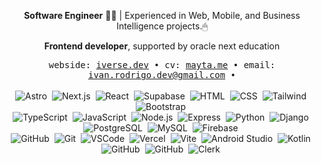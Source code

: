 
<p align="center"><strong>Software Engineer</strong> 👨‍💻 | Experienced in Web, Mobile, and Business Intelligence projects.🖱</p>
<p align="center"><strong>Frontend developer</strong>, supported by oracle next education</p>
<div align="center">
    <samp>
    webside: <a href="https://iverse.dev" target="_blank">iverse.dev</a> •
    cv: <a href="https://mayta.me" target="_blank">mayta.me</a> •
    email: <a href="mailto:ivan.rodrigo.dev@gmail.com">ivan.rodrigo.dev@gmail.com</a> •
    <samp/>
</div>
<br/>
<div align="center">
    <img src="https://img.shields.io/badge/-Astro-000?&logo=Astro" alt="Astro"/>&nbsp;
    <img src="https://img.shields.io/badge/-Next.js-000?&logo=next.js" alt="Next.js"/>&nbsp;
    <img src="https://img.shields.io/badge/-React-000?&logo=React" alt="React"/>&nbsp;
    <img src="https://img.shields.io/badge/-Supabase-000?&logo=Supabase" alt="Supabase"/>&nbsp;
    <img src="https://img.shields.io/badge/-HTML-000?&logo=html5" alt="HTML"/>&nbsp;
    <img src="https://img.shields.io/badge/-CSS-000?&logo=CSS3&logoColor=1572B6" alt="CSS"/>&nbsp;
    <img src="https://img.shields.io/badge/-Tailwind-000?&logo=TailwindCss" alt="Tailwind"/>&nbsp;
    <img src="https://img.shields.io/badge/-Bootstrap-000?&logo=Bootstrap" alt="Bootstrap"/>&nbsp;
</div>

<div align="center">
    <img src="https://img.shields.io/badge/-TypeScript-000?&logo=typescript" alt="TypeScript"/>&nbsp;
    <img src="https://img.shields.io/badge/-JavaScript-000?&logo=javascript" alt="JavaScript"/>&nbsp;
    <img src="https://img.shields.io/badge/-Node.js-000?&logo=node.js" alt="Node.js"/>&nbsp;
    <img src="https://img.shields.io/badge/-Express-000?&logo=express" alt="Express"/>&nbsp;
    <img src="https://img.shields.io/badge/-Python-000?&logo=python" alt="Python"/>&nbsp;
    <img src="https://img.shields.io/badge/-Django-000?&logo=django" alt="Django"/>&nbsp;
</div>

<div align="center">
    <img src="https://img.shields.io/badge/-PostgreSQL-000?&logo=postgresql&logoColor=white" alt="PostgreSQL"/>&nbsp;
    <img src="https://img.shields.io/badge/-MySQL-000?&logo=mysql&logoColor=white" alt="MySQL"/>&nbsp;
    <img src="https://img.shields.io/badge/-Firebase-000?&logo=firebase&logoColor=FFCA28" alt="Firebase"/>&nbsp;
</div>

<div align="center">
    <img src="https://img.shields.io/badge/-GitHub-000?&logo=github&logoColor=white" alt="GitHub"/>&nbsp;
    <img src="https://img.shields.io/badge/-Git-000?&logo=git&logoColor=F05032" alt="Git"/>&nbsp;
    <img src="https://img.shields.io/badge/-VSCode-000?&logo=visualstudiocode&logoColor=007ACC" alt="VSCode"/>&nbsp;
    <img src="https://img.shields.io/badge/-Vercel-000?&logo=vercel&logoColor=white" alt="Vercel"/>&nbsp;
    <img src="https://img.shields.io/badge/-Vite-000?&logo=vite&logoColor=646CFF" alt="Vite"/>&nbsp;
    <img src="https://img.shields.io/badge/-Android_Studio-000?&logo=androidstudio&logoColor=3DDC84" alt="Android Studio"/>&nbsp;
    <img src="https://img.shields.io/badge/-Kotlin-000?&logo=kotlin&logoColor=7F52FF" alt="Kotlin"/>&nbsp;
</div>
<div align="center">
 <img src="https://img.shields.io/badge/-Strapi-000?&logo=strapi&logoColor=white%22%20alt=%22Strapi" alt="GitHub"/>&nbsp;
    <img src="https://img.shields.io/badge/-Unity-000?&logo=Unity&logoColor=white%22%20alt=%22Unity" alt="GitHub"/>&nbsp;
       <img src="https://img.shields.io/badge/-Clerk-000?&logo=Clerk&logoColor=white%22%20alt=%22Clerk" alt="Clerk"/>&nbsp;
</div>


<!-- 
<div>
    <img src="https://skillicons.dev/icons?i=react,bootstrap,html,css,tailwind,astro" /><br>
    <img src="https://skillicons.dev/icons?i=nodejs,python,javascript,typescript,express,firebase,mongodb,nextjs,mysql,django" /><br>
    <img src="https://skillicons.dev/icons?i=vscode,github,figma,git,vercel,vite" /><br>
    <img src="https://skillicons.dev/icons?i=androidstudio,kotlin" /><br>
</div>
-->
